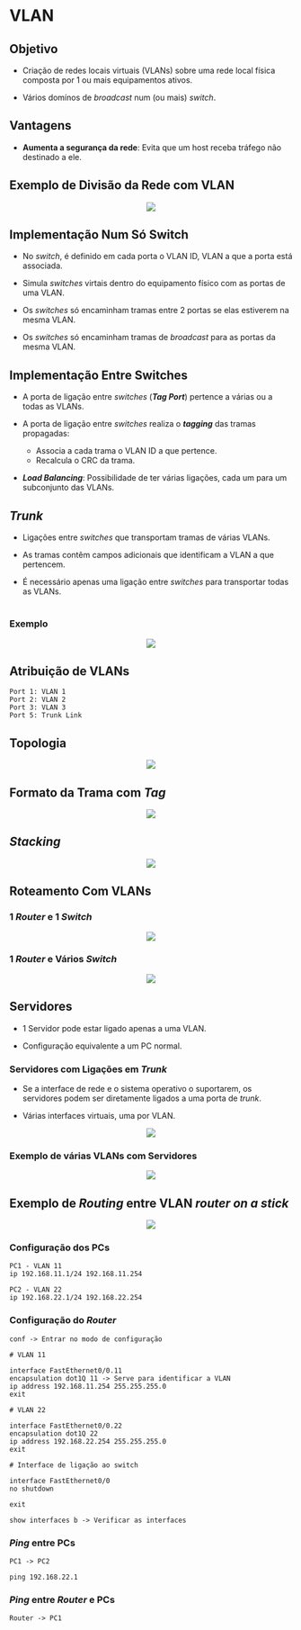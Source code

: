 # __VLAN__

## __Objetivo__

* Criação de redes locais virtuais (VLANs) sobre uma rede local física composta por 1 ou mais equipamentos ativos.

* Vários domínos de _broadcast_ num (ou mais) _switch_.

## __Vantagens__

* __Aumenta a segurança da rede__: Evita que um host receba tráfego não destinado a ele.

## __Exemplo de Divisão da Rede com VLAN__

<div align=center>

![](imgs/13.png)

</div>

## __Implementação Num Só Switch__

* No _switch_, é definido em cada porta o VLAN ID, VLAN a que a porta está associada.

* Simula _switches_ virtais dentro do equipamento físico com as portas de uma VLAN.

* Os _switches_ só encaminham tramas entre 2 portas se elas estiverem na mesma VLAN.

* Os _switches_ só encaminham tramas de _broadcast_ para as portas da mesma VLAN.

## __Implementação Entre Switches__

* A porta de ligação entre _switches_ (___Tag Port___) pertence a várias ou a todas as VLANs.

* A porta de ligação entre _switches_ realiza o ___tagging___ das tramas propagadas:
    * Associa a cada trama o VLAN ID a que pertence.
    * Recalcula o CRC da trama.

* ___Load Balancing___: Possibilidade de ter várias ligações, cada um para um subconjunto das VLANs.

## ___Trunk___

* Ligações entre _switches_ que transportam tramas de várias VLANs.

* As tramas contêm campos adicionais que identificam a VLAN a que pertencem.

* É necessário apenas uma ligação entre _switches_ para transportar todas as VLANs.

#

### __Exemplo__

<div align=center>

![](imgs/14.png)

</div>

## __Atribuição de VLANs__

```
Port 1: VLAN 1
Port 2: VLAN 2
Port 3: VLAN 3
Port 5: Trunk Link
```

## __Topologia__

<div align=center>

![](imgs/15.png)

</div>

## __Formato da Trama com _Tag___

<div align=center>

![](imgs/16.png)

</div>

## ___Stacking___

<div align=center>

![](imgs/17.png)

</div>

## __Roteamento Com VLANs__

### __1 _Router_ e 1 _Switch___

<div align=center>

![](imgs/18.png)

</div>

### __1 _Router_ e Vários _Switch___

<div align=center>

![](imgs/19.png)

</div>

## __Servidores__

* 1 Servidor pode estar ligado apenas a uma VLAN.

* Configuração equivalente a um PC normal.

### __Servidores com Ligações em _Trunk___

* Se a interface de rede e o sistema operativo o suportarem, os servidores podem ser diretamente ligados a uma porta de _trunk_.

* Várias interfaces virtuais, uma por VLAN.

<div align=center>

![](imgs/20.png)

</div>

### __Exemplo de várias VLANs com Servidores__

<div align=center>

![](imgs/21.png)

</div>

## __Exemplo de _Routing_ entre VLAN _router on a stick___

<div align=center>

![](imgs/22.png)

</div>

### __Configuração dos PCs__

```
PC1 - VLAN 11
ip 192.168.11.1/24 192.168.11.254

PC2 - VLAN 22
ip 192.168.22.1/24 192.168.22.254
```

### __Configuração do _Router___

```
conf -> Entrar no modo de configuração

# VLAN 11

interface FastEthernet0/0.11
encapsulation dot1Q 11 -> Serve para identificar a VLAN
ip address 192.168.11.254 255.255.255.0
exit

# VLAN 22

interface FastEthernet0/0.22
encapsulation dot1Q 22
ip address 192.168.22.254 255.255.255.0
exit

# Interface de ligação ao switch

interface FastEthernet0/0
no shutdown

exit

show interfaces b -> Verificar as interfaces
```

### ___Ping_ entre PCs__

```
PC1 -> PC2

ping 192.168.22.1
```

### ___Ping_ entre _Router_ e PCs__

```
Router -> PC1

